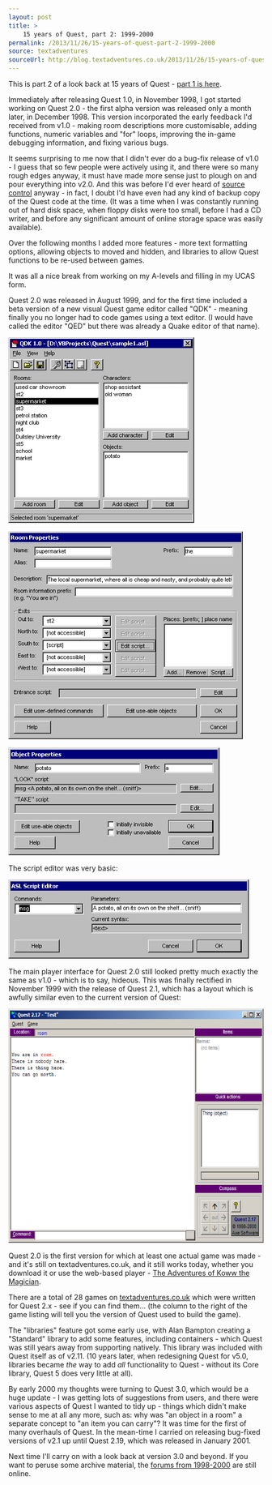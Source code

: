 ```yaml
---
layout: post
title: >
    15 years of Quest, part 2: 1999-2000
permalink: /2013/11/26/15-years-of-quest-part-2-1999-2000
source: textadventures
sourceUrl: http://blog.textadventures.co.uk/2013/11/26/15-years-of-quest-part-2-1999-2000/
---
```

This is part 2 of a look back at 15 years of Quest - <a title="Quest is 15" href="/2013/11/07/quest-is-15/">part 1 is here</a>.

Immediately after releasing Quest 1.0, in November 1998, I got started working on Quest 2.0 - the first alpha version was released only a month later, in December 1998. This version incorporated the early feedback I'd received from v1.0 - making room descriptions more customisable, adding functions, numeric variables and "for" loops, improving the in-game debugging information, and fixing various bugs.

It seems surprising to me now that I didn't ever do a bug-fix release of v1.0 - I guess that so few people were actively using it, and there were so many rough edges anyway, it must have made more sense just to plough on and pour everything into v2.0. And this was before I'd ever heard of <a href="http://en.wikipedia.org/wiki/Revision_control">source control</a> anyway - in fact, I doubt I'd have even had any kind of backup copy of the Quest code at the time. (It was a time when I was constantly running out of hard disk space, when floppy disks were too small, before I had a CD writer, and before any significant amount of online storage space was easily available).

Over the following months I added more features - more text formatting options, allowing objects to moved and hidden, and libraries to allow Quest functions to be re-used between games.

It was all a nice break from working on my A-levels and filling in my UCAS form.

Quest 2.0 was released in August 1999, and for the first time included a beta version of a new visual Quest game editor called "QDK" - meaning finally you no longer had to code games using a text editor. (I would have called the editor "QED" but there was already a Quake editor of that name).

<a href="/images/2013/textadventuresblog.files.wordpress.com-2013-11-qdkmain.gif"><img class="aligncenter size-full wp-image-2516" src="/images/2013/textadventuresblog.files.wordpress.com-2013-11-qdkmain.gif" alt="QDK 1.0" width="367" height="366" /></a>

<a href="/images/2013/textadventuresblog.files.wordpress.com-2013-11-room.gif"><img class="aligncenter size-full wp-image-2517" src="/images/2013/textadventuresblog.files.wordpress.com-2013-11-room.gif" alt="Editing a room in QDK 1.0" width="463" height="410" /></a>

<a href="/images/2013/textadventuresblog.files.wordpress.com-2013-11-objedit.gif"><img class="aligncenter size-full wp-image-2518" src="/images/2013/textadventuresblog.files.wordpress.com-2013-11-objedit.gif" alt="Editing an object in QDK 1.0" width="417" height="212" /></a>

The script editor was very basic:

<a href="/images/2013/textadventuresblog.files.wordpress.com-2013-11-script.gif"><img class="aligncenter size-full wp-image-2519" src="/images/2013/textadventuresblog.files.wordpress.com-2013-11-script.gif" alt="Editing a script in QDK 1.0" width="475" height="156" /></a>

The main player interface for Quest 2.0 still looked pretty much exactly the same as v1.0 - which is to say, hideous. This was finally rectified in November 1999 with the release of Quest 2.1, which has a layout which is awfully similar even to the current version of Quest:

<a href="/images/2013/textadventuresblog.files.wordpress.com-2013-11-quest21.png"><img class="aligncenter size-large wp-image-2520" src="/images/2013/textadventuresblog.files.wordpress.com-2013-11-quest21.png?w=625" alt="Quest 2.1" width="625" height="462" /></a>

Quest 2.0 is the first version for which at least one actual game was made - and it's still on textadventures.co.uk, and it still works today, whether you download it or use the web-based player - <a href="http://textadventures.co.uk/games/view/nalydifu9eqbcgy0pcyceq/the-adventures-of-koww-the-magician">The Adventures of Koww the Magician</a>.

There are a total of 28 games on <a href="http://textadventures.co.uk">textadventures.co.uk</a> which were written for Quest 2.x - see if you can find them... (the column to the right of the game listing will tell you the version of Quest used to build the game).

The "libraries" feature got some early use, with Alan Bampton creating a "Standard" library to add some features, including containers - which Quest was still years away from supporting natively. This library was included with Quest itself as of v2.11. (10 years later, when redesigning Quest for v5.0, libraries became <em>the</em> way to add <em>all</em> functionality to Quest - without its Core library, Quest 5 does very little at all).

By early 2000 my thoughts were turning to Quest 3.0, which would be a huge update - I was getting lots of suggestions from users, and there were various aspects of Quest I wanted to tidy up - things which didn't make sense to me at all any more, such as: why was "an object in a room" a separate concept to "an item you can carry"? It was time for the first of many overhauls of Quest. In the mean-time I carried on releasing bug-fixed versions of v2.1 up until Quest 2.19, which was released in January 2001.

Next time I'll carry on with a look back at version 3.0 and beyond. If you want to peruse some archive material, the <a href="http://www.network54.com/Forum/9821/">forums from 1998-2000</a> are still online.